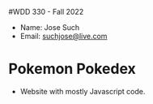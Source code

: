 #WDD 330 - Fall 2022

- Name: Jose Such
- Email: suchjose@live.com

# Pokemon Pokedex
- Website with mostly Javascript code.
